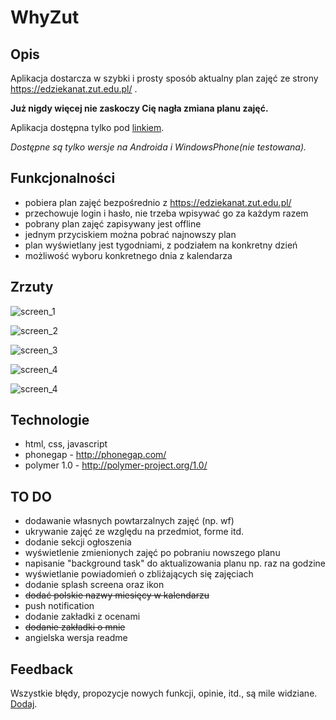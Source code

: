 # WhyZut

## Opis

Aplikacja dostarcza w szybki i prosty sposób aktualny plan zajęć ze strony https://edziekanat.zut.edu.pl/ .

**Już nigdy więcej nie zaskoczy Cię nagła zmiana planu zajęć.**

Aplikacja dostępna tylko pod [linkiem](https://build.phonegap.com/apps/2350253/share).

*Dostępne są tylko wersje na Androida i WindowsPhone(nie testowana).*


## Funkcjonalności

- pobiera plan zajęć bezpośrednio z https://edziekanat.zut.edu.pl/
- przechowuje login i hasło, nie trzeba wpisywać go za każdym razem
- pobrany plan zajęć zapisywany jest offline
- jednym przyciskiem można pobrać najnowszy plan
- plan wyświetlany jest tygodniami, z podziałem na konkretny dzień
- możliwość wyboru konkretnego dnia z kalendarza

## Zrzuty

![screen_1](https://lh3.googleusercontent.com/dMmLzLBubtyDyp8RO1ixeVK0_mPGfm1zsklMZJsrw3VnHWHRz6IkLTNpQ50i2x1M2Q-QEAc9Fqrg=w382-h678-no)

![screen_2](https://lh3.googleusercontent.com/scMJAQFMw0sQ1ZtXMWzl3vn_4fMRVXtQomUrT3oDKNRcv3LnCEElZIZl4rFcnIwL3btYLM0OdjpA=w382-h678-no)

![screen_3](https://lh3.googleusercontent.com/i_sWTaOKbaBqftTYPHQw5yGSOjzP9LKFU1L5kje6ABKbWQ62RLNgTVmjbzItX-srPyb3ZPer5dew=w382-h678-no)

![screen_4](https://lh3.googleusercontent.com/V-XCuWinOpIS3gI1buw2yy4_IUd37opX-iZHO-KZJZSyOUtQsRrsDfRyTKkShxnCacfBGEC0AMsq=w382-h678-no)

![screen_4](https://lh3.googleusercontent.com/aKC9La-81zIZ4kOMKcPtQnT_rqEYXgZKYPwlteVJYPVKHNLOGikay0IOCSKRZiIQe5UDG3RIlWDF=w382-h678-no)

## Technologie

- html, css, javascript
- phonegap - http://phonegap.com/
- polymer 1.0 - http://polymer-project.org/1.0/

## TO DO

- dodawanie własnych powtarzalnych zajęć (np. wf)
- ukrywanie zajęć ze względu na przedmiot, forme itd.
- dodanie sekcji ogłoszenia
- wyświetlenie zmienionych zajęć po pobraniu nowszego planu
- napisanie "background task" do aktualizowania planu np. raz na godzine
- wyświetlanie powiadomień o zbliżających się zajęciach
- dodanie splash screena oraz ikon
- ~~dodać polskie nazwy miesięcy w kalendarzu~~
- push notification
- dodanie zakładki z ocenami
- ~~dodanie zakładki o mnie~~
- angielska wersja readme

## Feedback

Wszystkie błędy, propozycje nowych funkcji, opinie, itd., są mile widziane. [Dodaj](https://github.com/nnaisur/whyzut/issues).
